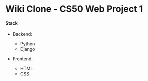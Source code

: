 # Wiki Clone - CS50 Web Project 1

#### Stack

- Backend:
    - Python
    - Django

- Frontend:
    - HTML
    - CSS